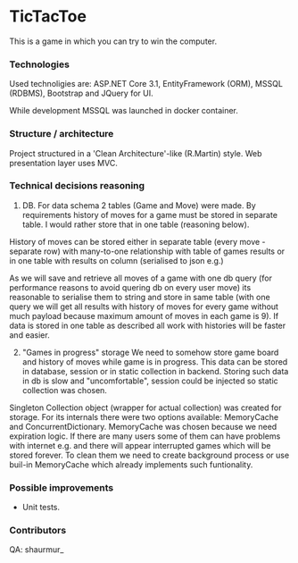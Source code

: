 # TicTacToe

This is a game in which you can try to win the computer.

### Technologies
Used technoligies are: ASP.NET Core 3.1, EntityFramework (ORM), MSSQL (RDBMS),
Bootstrap and JQuery for UI.

While development MSSQL was launched in docker container.

### Structure / architecture
Project structured in a 'Clean Architecture'-like (R.Martin) style.
Web presentation layer uses MVC.

### Technical decisions reasoning
1. DB.
For data schema 2 tables (Game and Move) were made. By requirements history of moves for a game must be stored in separate table.
I would rather store that in one table (reasoning below).

History of moves can be stored either in separate table (every move - separate row) with many-to-one relationship with table of games results or in one table with results on column (serialised to json e.g.)

As we will save and retrieve all moves of a game with one db query (for performance reasons to avoid quering db on every user move) its reasonable to serialise them to string and store in same table (with one query we will get all results with history of moves for every game without much payload because maximum amount of moves in each game is 9). If data is stored in one table as described all work with histories will be faster and easier.

2. "Games in progress" storage
We need to somehow store game board and history of moves while game is in progress. This data can be stored in database, session or in static collection in backend. Storing such data in db is slow and "uncomfortable", session could be injected so static collection was chosen.

Singleton Collection object (wrapper for actual collection) was created for storage. For its internals there were two options available: MemoryCache and ConcurrentDictionary. MemoryCache was chosen because we need expiration logic. If there are many users some of them can have problems with internet e.g. and there will appear interrupted games which will be stored forever. To clean them we need to create background process or use buil-in MemoryCache which already implements such funtionality.

### Possible improvements
- Unit tests.

### Contributors
QA: shaurmur_